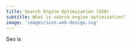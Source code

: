```yaml
---
title: Search Engine Optimization (SEO)
subtitle: What is search engine optimization?
image: 'images/icon-web-design.svg'
---
```

Seo is 